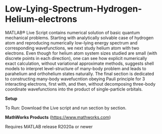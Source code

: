 # Low-Lying-Spectrum-Hydrogen-Helium-electrons
MATLAB&reg; Live Script contains numerical solution of basic quantum mechanical problems. Starting with analytically solvable case of hydrogen atom and reproducing numerically low-lying energy spectrum and corresponding wavefunctions, we next study helium atom with two electrons. Even though for helium atom system sizes studied are small (with discrete points in each direction), one can see how explicit numerically exact calculation, without variational approximate methods, suggests shell models to interpret level-structure of many-body problem and leads to parahelium and orthohelium states naturally. The final section is dedicated to constructing many-body wavefucntion obeying Pauli principle for 3 interacting electrons, first with, and then, without decomposing three-body coordinate wavefunctions into the product of single-particle orbitals.


**Setup**

To Run:
Download the Live script and run section by section. 


**MathWorks Products** (https://www.mathworks.com)

Requires MATLAB release R2020a or newer
